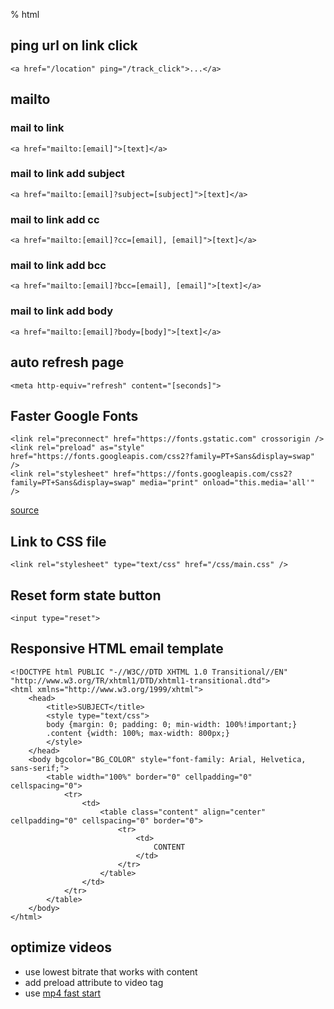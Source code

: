 % html

## ping url on link click

	<a href="/location" ping="/track_click">...</a>

## mailto

### mail to link

	<a href="mailto:[email]">[text]</a>

### mail to link add subject

	<a href="mailto:[email]?subject=[subject]">[text]</a>

### mail to link add cc

	<a href="mailto:[email]?cc=[email], [email]">[text]</a>

### mail to link add bcc

	<a href="mailto:[email]?bcc=[email], [email]">[text]</a>

### mail to link add body

	<a href="mailto:[email]?body=[body]">[text]</a>

## auto refresh page

	<meta http-equiv="refresh" content="[seconds]">

## Faster Google Fonts

	<link rel="preconnect" href="https://fonts.gstatic.com" crossorigin />
	<link rel="preload" as="style" href="https://fonts.googleapis.com/css2?family=PT+Sans&display=swap" />
	<link rel="stylesheet" href="https://fonts.googleapis.com/css2?family=PT+Sans&display=swap" media="print" onload="this.media='all'" />

[source](https://csswizardry.com/2020/05/the-fastest-google-fonts/)

## Link to CSS file

	<link rel="stylesheet" type="text/css" href="/css/main.css" />

## Reset form state button

	<input type="reset">

## Responsive HTML email template

	<!DOCTYPE html PUBLIC "-//W3C//DTD XHTML 1.0 Transitional//EN" "http://www.w3.org/TR/xhtml1/DTD/xhtml1-transitional.dtd">
	<html xmlns="http://www.w3.org/1999/xhtml">
		<head>
			<title>SUBJECT</title>
			<style type="text/css">
			body {margin: 0; padding: 0; min-width: 100%!important;}
			.content {width: 100%; max-width: 800px;}
			</style>
		</head>
		<body bgcolor="BG_COLOR" style="font-family: Arial, Helvetica, sans-serif;">
			<table width="100%" border="0" cellpadding="0" cellspacing="0">
				<tr>
					<td>
						<table class="content" align="center" cellpadding="0" cellspacing="0" border="0">
							<tr>
								<td>
									CONTENT
								</td>
							</tr>
						</table>
					</td>
				</tr>
			</table>
		</body>
	</html>

## optimize videos

- use lowest bitrate that works with content
- add preload attribute to video tag
- use [mp4 fast start](/notes/linux#mp4-fast-start)

